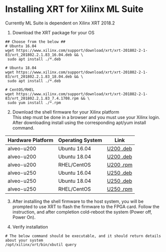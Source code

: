# Installing XRT for Xilinx ML Suite
Currently ML Suite is dependent on Xilinx XRT 2018.2

1. Download the XRT package for your OS
```
## Choose from the below ##
# Ubuntu 16.04
wget https://www.xilinx.com/support/download/xrt/xrt-201802-2-1-83/xrt_201802.2.1.83_16.04.deb && \
 sudo apt install ./*.deb

# Ubuntu 18.04
wget https://www.xilinx.com/support/download/xrt/xrt-201802-2-1-83/xrt_201802.2.1.83_18.04.deb && \
 sudo apt install ./*.deb

# CentOS/RHEL
wget https://www.xilinx.com/support/download/xrt/xrt-201802-2-1-83/xrt_201802.2.1.83_7.4.1708.rpm && \
 sudo yum install ./*.rpm
```

2. Download the shell firmware for your Xilinx platform  
This step must be done in a browser and you must use your Xilinx login. After downloading install using the corresponding apt/yum install command.  
  
| Hardware Platform | Operating System | Link |  
|-------------------|------------------|------|  
| alveo-u200 | Ubuntu 16.04 | [U200 .deb](https://www.xilinx.com/member/forms/download/eula-xef.html?filename=xilinx-u200-xdma-16.04.deb) |
| alveo-u200 | Ubuntu 18.04 | [U200 .deb](https://www.xilinx.com/member/forms/download/eula-xef.html?filename=xilinx-u200-xdma-18.04.deb) |
| alveo-u200 | RHEL/CentOS | [U200 .rpm](https://www.xilinx.com/member/forms/download/eula-xef.html?filename=xilinx-u200-xdma-201820.1-2342198.x86_64.rpm) |
| alveo-u250 | Ubuntu 16.04 | [U250 .deb](https://www.xilinx.com/member/forms/download/eula-xef.html?filename=xilinx-u250-xdma-16.04.deb) |
| alveo-u250 | Ubuntu 18.04 | [U250 .deb](https://www.xilinx.com/member/forms/download/eula-xef.html?filename=xilinx-u250-xdma-18.04.deb) |
| alveo-u250 | RHEL/CentOS | [U250 .rpm](https://www.xilinx.com/member/forms/download/eula-xef.html?filename=xilinx-u250-xdma-201820.1-2342198.x86_64.rpm) |

3. After installing the shell firmware to the host system, you will be prompted to use XRT to flash the firmware to the FPGA card. 
Follow the instruction, and after completion cold-reboot the system (Power off, Power On).

4. Verify installation
```
# The below command should be executable, and it should return details about your system
/opt/xilinx/xrt/bin/xbutil query
```
